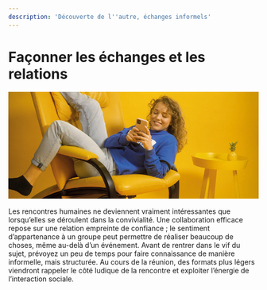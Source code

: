 ```yaml
---
description: 'Découverte de l''autre, échanges informels'
---
```


# Façonner les échanges et les relations

![](../../.gitbook/assets/gitbook_chat_750x320.jpg)

Les rencontres humaines ne deviennent vraiment intéressantes que lorsqu’elles se déroulent dans la convivialité. Une collaboration efficace repose sur une relation empreinte de confiance ; le sentiment d’appartenance à un groupe peut permettre de réaliser beaucoup de choses, même au-delà d’un événement. Avant de rentrer dans le vif du sujet, prévoyez un peu de temps pour faire connaissance de manière informelle, mais structurée. Au cours de la réunion, des formats plus légers viendront rappeler le côté ludique de la rencontre et exploiter l’énergie de l’interaction sociale.

